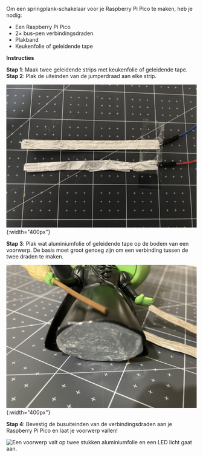 Om een springplank-schakelaar voor je Raspberry Pi Pico te maken, heb je nodig:

+ Een Raspberry Pi Pico
+ 2× bus–pen verbindingsdraden
+ Plakband
+ Keukenfolie of geleidende tape

**Instructies**

**Stap 1**: Maak twee geleidende strips met keukenfolie of geleidende tape. **Stap 2**: Plak de uiteinden van de jumperdraad aan elke strip.

![Aan de pinuiteinden van de twee hulpdraden wordt een strook keukenfolie met plakband vastgemaakt.](images/connect-pins.jpeg){:width="400px"}

**Stap 3**: Plak wat aluminiumfolie of geleidende tape op de bodem van een voorwerp. De basis moet groot genoeg zijn om een verbinding tussen de twee draden te maken.

![Een voorwerp heeft keukenfolie op de bodem geplakt.](images/foil-to-base.jpeg){:width="400px"}

**Stap 4**: Bevestig de busuiteinden van de verbindingsdraden aan je Raspberry Pi Pico en laat je voorwerp vallen!

![Een voorwerp valt op twee stukken aluminiumfolie en een LED licht gaat aan.](images/drop-switch.gif)